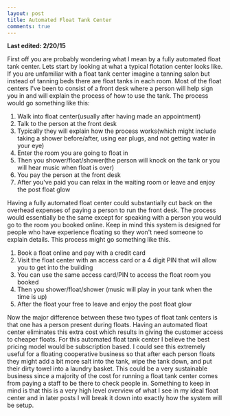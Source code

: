 ```yaml
---
layout: post
title: Automated Float Tank Center
comments: true
---
```

<b> Last edited: 2/20/15 </b>

First off you are probably wondering what I mean by a fully automated float tank center.  Lets start by looking at what a typical flotation center looks like.  If you are unfamiliar with a float tank center imagine a tanning salon but instead of tanning beds there are float tanks in each room.  Most of the float centers I've been to consist of a front desk where a person will help sign you in and will explain the process of how to use the tank.  The process would go something like this:

<ol>
    <li>Walk into float center(usually after having made an appointment)</li>
    <li>Talk to the person at the front desk</li>
    <li>Typically they will explain how the process works(which might include taking a shower before/after, using ear plugs, and not getting water in your eye)</li>
    <li>Enter the room you are going to float in</li>
    <li>Then you shower/float/shower(the person will knock on the tank or you will hear music when float is over)</li>
    <li>You pay the person at the front desk</li>
    <li>After you've paid you can relax in the waiting room or leave and enjoy the post float glow</li>
</ol>

Having a fully automated float center could substantially cut back on the overhead expenses of paying a person to run the front desk.  The process would essentially be the same except for speaking with a person you would go to the room you booked online.  Keep in mind this system is designed for people who have experience floating so they won't need someone to explain details.  This process might go something like this.
<ol>
    <li>Book a float online and pay with a credit card</li>
    <li>Visit the float center with an access card or a 4 digit PIN that will allow you to get into the building</li>
    <li>You can use the same access card/PIN to access the float room you booked</li>
    <li>Then you shower/float/shower (music will play in your tank when the time is up)</li>
    <li>After the float your free to leave and enjoy the post float glow</li>
</ol>

Now the major difference between these two types of float tank centers is that one has a person present during floats.  Having an automated float center eliminates this extra cost which results in giving the customer access to cheaper floats.  For this automated float tank center I believe the best pricing model would be subscription based. I could see this extremely useful for a floating cooperative business so that after each person floats they might add a bit more salt into the tank, wipe the tank down, and put their dirty towel into a laundry basket. This could be a very sustainable business since a majority of the cost for running a float tank center comes from paying a staff to be there to check people in.  Something to keep in mind is that this is a very high level overview of what I see in my ideal float center and in later posts I will break it down into exactly how the system will be setup.  
